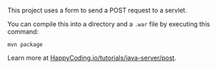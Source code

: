 This project uses a form to send a POST request to a servlet.

You can compile this into a directory and a `.war` file by executing this command:

```
mvn package
```

Learn more at [HappyCoding.io/tutorials/java-server/post](https://happycoding.io/tutorials/java-server/jsp).